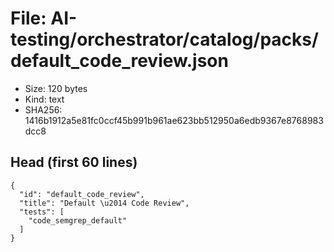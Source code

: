 # File: AI-testing/orchestrator/catalog/packs/default_code_review.json

- Size: 120 bytes
- Kind: text
- SHA256: 1416b1912a5e81fc0ccf45b991b961ae623bb512950a6edb9367e8768983dcc8

## Head (first 60 lines)

```
{
  "id": "default_code_review",
  "title": "Default \u2014 Code Review",
  "tests": [
    "code_semgrep_default"
  ]
}
```

